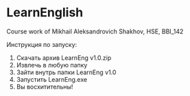# LearnEnglish  
Course work of Mikhail Aleksandrovich Shakhov, HSE, BBI_142  
  
Инструкция по запуску:  
1. Скачать архив LearnEng v1.0.zip  
2. Извлечь в любую папку  
3. Зайти внутрь папки LearnEng v1.0  
4. Запустить LearnEng.exe  
5. Вы восхитительны!  
